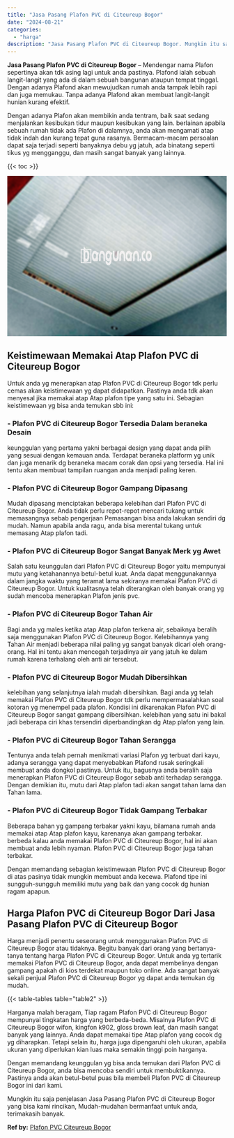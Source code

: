 ```yaml
---
title: "Jasa Pasang Plafon PVC di Citeureup Bogor"
date: "2024-08-21"
categories: 
  - "harga"
description: "Jasa Pasang Plafon PVC di Citeureup Bogor. Mungkin itu saja penjelasan Jasa Pasang Plafon PVC di Citeureup Bogor yang bisa kami rincikan, Mudah-mudahan berma..."
---
```


**Jasa Pasang Plafon PVC di Citeureup Bogor** – Mendengar nama Plafon sepertinya akan tdk asing lagi untuk anda pastinya. Plafond ialah sebuah langit-langit yang ada di dalam sebuah bangunan ataupun tempat tinggal. Dengan adanya Plafond akan mewujudkan rumah anda tampak lebih rapi dan juga memukau. Tanpa adanya Plafond akan membuat langit-langit hunian kurang efektif.

Dengan adanya Plafon akan membikin anda tentram, baik saat sedang menjalankan kesibukan tidur maupun kesibukan yang lain. berlainan apabila sebuah rumah tidak ada Plafon di dalamnya, anda akan mengamati atap tidak indah dan kurang tepat guna rasanya. Bermacam-macam persoalan dapat saja terjadi seperti banyaknya debu yg jatuh, ada binatang seperti tikus yg mengganggu, dan masih sangat banyak yang lainnya.

{{< toc >}}

![Jasa Pasang Plafon PVC di Citeureup Bogor](/images/flafond-pvc-murah26.png)

## Keistimewaan Memakai Atap Plafon PVC di Citeureup Bogor

Untuk anda yg menerapkan atap Plafon PVC di Citeureup Bogor tdk perlu cemas akan keistimewaan yg dapat didapatkan. Pastinya anda tdk akan menyesal jika memakai atap Atap plafon tipe yang satu ini. Sebagian keistimewaan yg bisa anda temukan sbb ini:

### \- Plafon PVC di Citeureup Bogor Tersedia Dalam beraneka Desain

keunggulan yang pertama yakni berbagai design yang dapat anda pilih yang sesuai dengan kemauan anda. Terdapat beraneka platform yg unik dan juga menarik dg beraneka macam corak dan opsi yang tersedia. Hal ini tentu akan membuat tampilan ruangan anda menjadi paling keren.

### \- Plafon PVC di Citeureup Bogor Gampang Dipasang

Mudah dipasang menciptakan beberapa kelebihan dari Plafon PVC di Citeureup Bogor. Anda tidak perlu repot-repot mencari tukang untuk memasangnya sebab pengerjaan Pemasangan bisa anda lakukan sendiri dg mudah. Namun apabila anda ragu, anda bisa merental tukang untuk memasang Atap plafon tadi.

### \- Plafon PVC di Citeureup Bogor Sangat Banyak Merk yg Awet

Salah satu keunggulan dari Plafon PVC di Citeureup Bogor yaitu mempunyai mutu yang ketahanannya betul-betul kuat. Anda dapat menggunakannya dalam jangka waktu yang teramat lama sekiranya memakai Plafon PVC di Citeureup Bogor. Untuk kualitasnya telah diterangkan oleh banyak orang yg sudah mencoba menerapkan Plafon jenis pvc.

### \- Plafon PVC di Citeureup Bogor Tahan Air

Bagi anda yg males ketika atap Atap plafon terkena air, sebaiknya beralih saja menggunakan Plafon PVC di Citeureup Bogor. Kelebihannya yang Tahan Air menjadi beberapa nilai paling yg sangat banyak dicari oleh orang-orang. Hal ini tentu akan mencegah terjadinya air yang jatuh ke dalam rumah karena terhalang oleh anti air tersebut.

### \- Plafon PVC di Citeureup Bogor Mudah Dibersihkan

kelebihan yang selanjutnya ialah mudah dibersihkan. Bagi anda yg telah memakai Plafon PVC di Citeureup Bogor tdk perlu mempermasalahkan soal kotoran yg menempel pada plafon. Kondisi ini dikarenakan Plafon PVC di Citeureup Bogor sangat gampang dibersihkan. kelebihan yang satu ini bakal jadi beberapa ciri khas tersendiri diperbandingkan dg Atap plafon yang lain.

### \- Plafon PVC di Citeureup Bogor Tahan Serangga

Tentunya anda telah pernah menikmati variasi Plafon yg terbuat dari kayu, adanya serangga yang dapat menyebabkan Plafond rusak seringkali membuat anda dongkol pastinya. Untuk itu, bagusnya anda beralih saja menerapkan Plafon PVC di Citeureup Bogor sebab anti terhadap serangga. Dengan demikian itu, mutu dari Atap plafon tadi akan sangat tahan lama dan Tahan lama.

### \- Plafon PVC di Citeureup Bogor Tidak Gampang Terbakar

Beberapa bahan yg gampang terbakar yakni kayu, bilamana rumah anda memakai atap Atap plafon kayu, karenanya akan gampang terbakar. berbeda kalau anda memakai Plafon PVC di Citeureup Bogor, hal ini akan membuat anda lebih nyaman. Plafon PVC di Citeureup Bogor juga tahan terbakar.

Dengan memandang sebagian keistimewaan Plafon PVC di Citeureup Bogor di atas pasinya tidak mungkin membuat anda kecewa. Plafond tipe ini sungguh-sungguh memiliki mutu yang baik dan yang cocok dg hunian ragam apapun.

## Harga Plafon PVC di Citeureup Bogor Dari Jasa Pasang Plafon PVC di Citeureup Bogor

Harga menjadi penentu seseorang untuk menggunakan Plafon PVC di Citeureup Bogor atau tidaknya. Begitu banyak dari orang yang bertanya-tanya tentang harga Plafon PVC di Citeureup Bogor. Untuk anda yg tertarik memakai Plafon PVC di Citeureup Bogor, anda dapat membelinya dengan gampang apakah di kios terdekat maupun toko online. Ada sangat banyak sekali penjual Plafon PVC di Citeureup Bogor yg dapat anda temukan dg mudah.

{{< table-tables table="table2" >}}

Harganya malah beragam, Tiap ragam Plafon PVC di Citeureup Bogor mempunyai tingkatan harga yang berbeda-beda. Misalnya Plafon PVC di Citeureup Bogor wifon, kingfon k902, gloss brown leaf, dan masih sangat banyak yang lainnya. Anda dapat memakai tipe Atap plafon yang cocok dg yg diharapkan. Tetapi selain itu, harga juga dipengaruhi oleh ukuran, apabila ukuran yang diperlukan kian luas maka semakin tinggi poin harganya.

Dengan memandang keunggulan yg bisa anda temukan dari Plafon PVC di Citeureup Bogor, anda bisa mencoba sendiri untuk membuktikannya. Pastinya anda akan betul-betul puas bila membeli Plafon PVC di Citeureup Bogor ini dari kami.

Mungkin itu saja penjelasan Jasa Pasang Plafon PVC di Citeureup Bogor yang bisa kami rincikan, Mudah-mudahan bermanfaat untuk anda, terimakasih banyak.

**Ref by:** [Plafon PVC Citeureup Bogor](https://id.wikipedia.org/wiki/Plafon)
